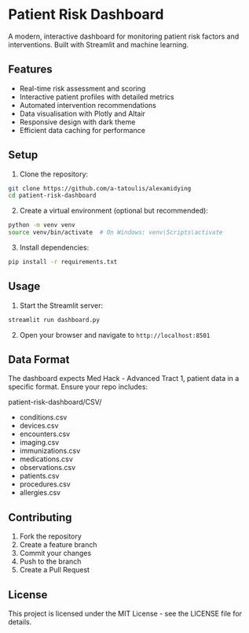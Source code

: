 # Patient Risk Dashboard

A modern, interactive dashboard for monitoring patient risk factors and interventions. Built with Streamlit and machine learning.

## Features

- Real-time risk assessment and scoring
- Interactive patient profiles with detailed metrics
- Automated intervention recommendations
- Data visualisation with Plotly and Altair
- Responsive design with dark theme
- Efficient data caching for performance

## Setup

1. Clone the repository:
```bash
git clone https://github.com/a-tatoulis/alexamidying
cd patient-risk-dashboard
```

2. Create a virtual environment (optional but recommended):
```bash
python -m venv venv
source venv/bin/activate  # On Windows: venv\Scripts\activate
```

3. Install dependencies:
```bash
pip install -r requirements.txt
```

## Usage

1. Start the Streamlit server:
```bash
streamlit run dashboard.py
```

2. Open your browser and navigate to `http://localhost:8501`

## Data Format

The dashboard expects Med Hack - Advanced Tract 1, patient data in a specific format. Ensure your repo includes:

patient-risk-dashboard/CSV/
- conditions.csv
- devices.csv
- encounters.csv
- imaging.csv
- immunizations.csv
- medications.csv
- observations.csv
- patients.csv
- procedures.csv
- allergies.csv

## Contributing

1. Fork the repository
2. Create a feature branch
3. Commit your changes
4. Push to the branch
5. Create a Pull Request

## License

This project is licensed under the MIT License - see the LICENSE file for details. 
